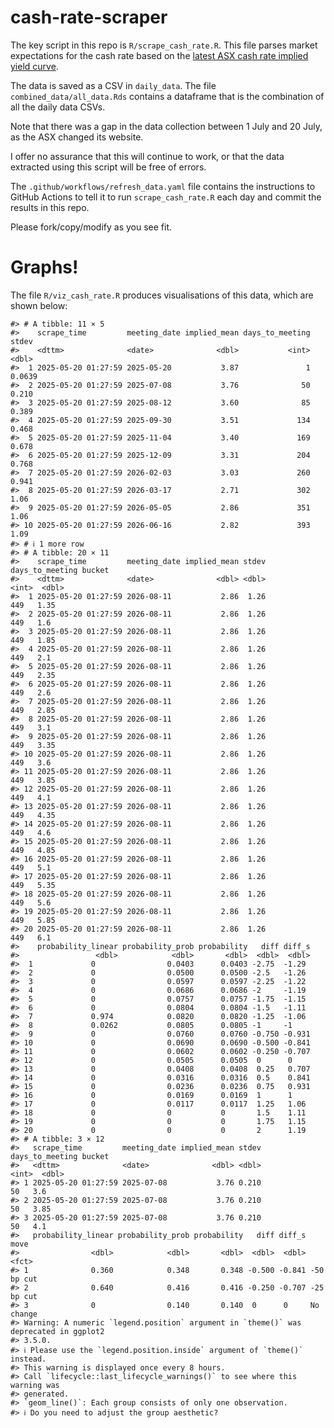 
<!-- README.md is generated from README.Rmd. Please edit that file -->

# cash-rate-scraper

The key script in this repo is `R/scrape_cash_rate.R`. This file parses
market expectations for the cash rate based on the [latest ASX cash rate
implied yield
curve](https://www.asx.com.au/markets/trade-our-derivatives-market/futures-market/rba-rate-tracker).

The data is saved as a CSV in `daily_data`. The file
`combined_data/all_data.Rds` contains a dataframe that is the
combination of all the daily data CSVs.

Note that there was a gap in the data collection between 1 July and 20
July, as the ASX changed its website.

I offer no assurance that this will continue to work, or that the data
extracted using this script will be free of errors.

The `.github/workflows/refresh_data.yaml` file contains the instructions
to GitHub Actions to tell it to run `scrape_cash_rate.R` each day and
commit the results in this repo.

Please fork/copy/modify as you see fit.

# Graphs!

The file `R/viz_cash_rate.R` produces visualisations of this data, which
are shown below:

    #> # A tibble: 11 × 5
    #>    scrape_time         meeting_date implied_mean days_to_meeting  stdev
    #>    <dttm>              <date>              <dbl>           <int>  <dbl>
    #>  1 2025-05-20 01:27:59 2025-05-20           3.87               1 0.0639
    #>  2 2025-05-20 01:27:59 2025-07-08           3.76              50 0.210 
    #>  3 2025-05-20 01:27:59 2025-08-12           3.60              85 0.389 
    #>  4 2025-05-20 01:27:59 2025-09-30           3.51             134 0.468 
    #>  5 2025-05-20 01:27:59 2025-11-04           3.40             169 0.678 
    #>  6 2025-05-20 01:27:59 2025-12-09           3.31             204 0.768 
    #>  7 2025-05-20 01:27:59 2026-02-03           3.03             260 0.941 
    #>  8 2025-05-20 01:27:59 2026-03-17           2.71             302 1.06  
    #>  9 2025-05-20 01:27:59 2026-05-05           2.86             351 1.06  
    #> 10 2025-05-20 01:27:59 2026-06-16           2.82             393 1.09  
    #> # ℹ 1 more row
    #> # A tibble: 20 × 11
    #>    scrape_time         meeting_date implied_mean stdev days_to_meeting bucket
    #>    <dttm>              <date>              <dbl> <dbl>           <int>  <dbl>
    #>  1 2025-05-20 01:27:59 2026-08-11           2.86  1.26             449   1.35
    #>  2 2025-05-20 01:27:59 2026-08-11           2.86  1.26             449   1.6 
    #>  3 2025-05-20 01:27:59 2026-08-11           2.86  1.26             449   1.85
    #>  4 2025-05-20 01:27:59 2026-08-11           2.86  1.26             449   2.1 
    #>  5 2025-05-20 01:27:59 2026-08-11           2.86  1.26             449   2.35
    #>  6 2025-05-20 01:27:59 2026-08-11           2.86  1.26             449   2.6 
    #>  7 2025-05-20 01:27:59 2026-08-11           2.86  1.26             449   2.85
    #>  8 2025-05-20 01:27:59 2026-08-11           2.86  1.26             449   3.1 
    #>  9 2025-05-20 01:27:59 2026-08-11           2.86  1.26             449   3.35
    #> 10 2025-05-20 01:27:59 2026-08-11           2.86  1.26             449   3.6 
    #> 11 2025-05-20 01:27:59 2026-08-11           2.86  1.26             449   3.85
    #> 12 2025-05-20 01:27:59 2026-08-11           2.86  1.26             449   4.1 
    #> 13 2025-05-20 01:27:59 2026-08-11           2.86  1.26             449   4.35
    #> 14 2025-05-20 01:27:59 2026-08-11           2.86  1.26             449   4.6 
    #> 15 2025-05-20 01:27:59 2026-08-11           2.86  1.26             449   4.85
    #> 16 2025-05-20 01:27:59 2026-08-11           2.86  1.26             449   5.1 
    #> 17 2025-05-20 01:27:59 2026-08-11           2.86  1.26             449   5.35
    #> 18 2025-05-20 01:27:59 2026-08-11           2.86  1.26             449   5.6 
    #> 19 2025-05-20 01:27:59 2026-08-11           2.86  1.26             449   5.85
    #> 20 2025-05-20 01:27:59 2026-08-11           2.86  1.26             449   6.1 
    #>    probability_linear probability_prob probability   diff diff_s
    #>                 <dbl>            <dbl>       <dbl>  <dbl>  <dbl>
    #>  1             0                0.0403      0.0403 -2.75  -1.29 
    #>  2             0                0.0500      0.0500 -2.5   -1.26 
    #>  3             0                0.0597      0.0597 -2.25  -1.22 
    #>  4             0                0.0686      0.0686 -2     -1.19 
    #>  5             0                0.0757      0.0757 -1.75  -1.15 
    #>  6             0                0.0804      0.0804 -1.5   -1.11 
    #>  7             0.974            0.0820      0.0820 -1.25  -1.06 
    #>  8             0.0262           0.0805      0.0805 -1     -1    
    #>  9             0                0.0760      0.0760 -0.750 -0.931
    #> 10             0                0.0690      0.0690 -0.500 -0.841
    #> 11             0                0.0602      0.0602 -0.250 -0.707
    #> 12             0                0.0505      0.0505  0      0    
    #> 13             0                0.0408      0.0408  0.25   0.707
    #> 14             0                0.0316      0.0316  0.5    0.841
    #> 15             0                0.0236      0.0236  0.75   0.931
    #> 16             0                0.0169      0.0169  1      1    
    #> 17             0                0.0117      0.0117  1.25   1.06 
    #> 18             0                0           0       1.5    1.11 
    #> 19             0                0           0       1.75   1.15 
    #> 20             0                0           0       2      1.19
    #> # A tibble: 3 × 12
    #>   scrape_time         meeting_date implied_mean stdev days_to_meeting bucket
    #>   <dttm>              <date>              <dbl> <dbl>           <int>  <dbl>
    #> 1 2025-05-20 01:27:59 2025-07-08           3.76 0.210              50   3.6 
    #> 2 2025-05-20 01:27:59 2025-07-08           3.76 0.210              50   3.85
    #> 3 2025-05-20 01:27:59 2025-07-08           3.76 0.210              50   4.1 
    #>   probability_linear probability_prob probability   diff diff_s move      
    #>                <dbl>            <dbl>       <dbl>  <dbl>  <dbl> <fct>     
    #> 1              0.360            0.348       0.348 -0.500 -0.841 -50 bp cut
    #> 2              0.640            0.416       0.416 -0.250 -0.707 -25 bp cut
    #> 3              0                0.140       0.140  0      0     No change
    #> Warning: A numeric `legend.position` argument in `theme()` was deprecated in ggplot2
    #> 3.5.0.
    #> ℹ Please use the `legend.position.inside` argument of `theme()` instead.
    #> This warning is displayed once every 8 hours.
    #> Call `lifecycle::last_lifecycle_warnings()` to see where this warning was
    #> generated.
    #> `geom_line()`: Each group consists of only one observation.
    #> ℹ Do you need to adjust the group aesthetic?
